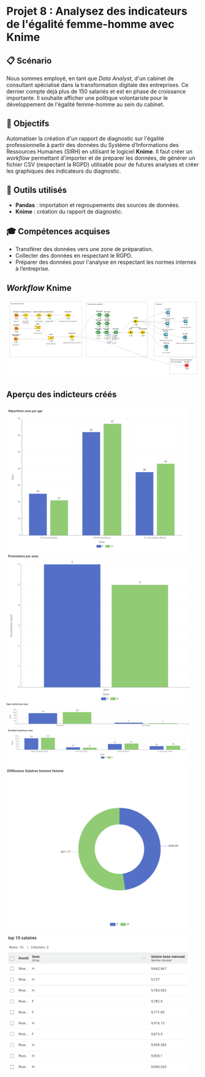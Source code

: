# Projet 8 : Analysez des indicateurs de l'égalité femme-homme avec Knime

## &#128203; Scénario
Nous sommes employé, en tant que *Data Analyst*, d'un cabinet de consultant spécialisé dans la transformation digitale des entreprises. Ce dernier compte déjà plus de 150 salariés et est en phase de croissance importante. Il souhaite afficher une politique volontariste pour le développement de l'égalité femme-homme au sein du cabinet.

## &#127919; Objectifs
Automatiser la création d'un rapport de diagnostic sur l'égalité professionnelle à partir des données du Système d’Informations des Ressources Humaines (SIRH) en utilisant le logiciel **Knime**. Il faut créer un *workflow* permettant d'importer et de préparer les données, de générer un fichier CSV (respectant la RGPD) utilisable pour de futures analyses et créer les graphiques des indicateurs du diagnostic.

## &#128295; Outils utilisés
* **Pandas** : importation et regroupements des sources de données.
* **Knime**  : création du rapport de diagnostic.

## &#127891; Compétences acquises
* Transférer des données vers une zone de préparation.
* Collecter des données en respectant le RGPD.
* Préparer des données pour l'analyse en respectant les normes internes à l’entreprise.

## *Workflow* Knime
<img src='./images/Knime.png' />

## Aperçu des indicteurs créés
<img src='./images/example-output-01.png' width='480px' />

<img src='./images/example-output-02.png' width='480px' />

<img src='./images/example-output-03.png' width='480px' />

<img src='./images/example-output-04.png' width='480px' />

<img src='./images/example-output-05.png' width='480px' />

<img src='./images/example-output-06.png' width='480px' />


